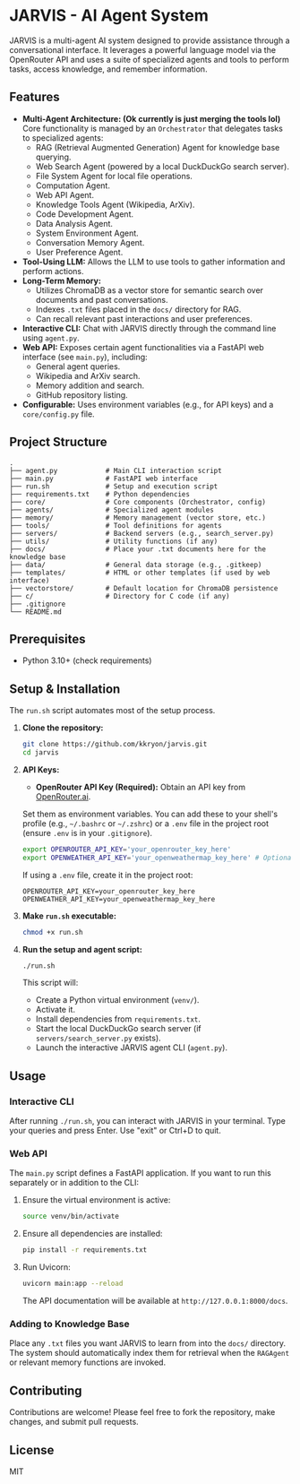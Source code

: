 # JARVIS - AI Agent System

JARVIS is a multi-agent AI system designed to provide assistance through a conversational interface. It leverages a powerful language model via the OpenRouter API and uses a suite of specialized agents and tools to perform tasks, access knowledge, and remember information.

## Features


*   **Multi-Agent Architecture: (Ok currently is just merging the tools lol)** Core functionality is managed by an `Orchestrator` that delegates tasks to specialized agents:
    *   RAG (Retrieval Augmented Generation) Agent for knowledge base querying.
    *   Web Search Agent (powered by a local DuckDuckGo search server).
    *   File System Agent for local file operations.
    *   Computation Agent.
    *   Web API Agent.
    *   Knowledge Tools Agent (Wikipedia, ArXiv).
    *   Code Development Agent.
    *   Data Analysis Agent.
    *   System Environment Agent.
    *   Conversation Memory Agent.
    *   User Preference Agent.
*   **Tool-Using LLM:** Allows the LLM to use tools to gather information and perform actions.
*   **Long-Term Memory:**
    *   Utilizes ChromaDB as a vector store for semantic search over documents and past conversations.
    *   Indexes `.txt` files placed in the `docs/` directory for RAG.
    *   Can recall relevant past interactions and user preferences.
*   **Interactive CLI:** Chat with JARVIS directly through the command line using `agent.py`.
*   **Web API:** Exposes certain agent functionalities via a FastAPI web interface (see `main.py`), including:
    *   General agent queries.
    *   Wikipedia and ArXiv search.
    *   Memory addition and search.
    *   GitHub repository listing.
*   **Configurable:** Uses environment variables (e.g., for API keys) and a `core/config.py` file.

## Project Structure

```
.
├── agent.py            # Main CLI interaction script
├── main.py             # FastAPI web interface
├── run.sh              # Setup and execution script
├── requirements.txt    # Python dependencies
├── core/               # Core components (Orchestrator, config)
├── agents/             # Specialized agent modules
├── memory/             # Memory management (vector store, etc.)
├── tools/              # Tool definitions for agents
├── servers/            # Backend servers (e.g., search_server.py)
├── utils/              # Utility functions (if any)
├── docs/               # Place your .txt documents here for the knowledge base
├── data/               # General data storage (e.g., .gitkeep)
├── templates/          # HTML or other templates (if used by web interface)
├── vectorstore/        # Default location for ChromaDB persistence
├── c/                  # Directory for C code (if any)
├── .gitignore
└── README.md
```

## Prerequisites

*   Python 3.10+ (check requirements)

## Setup & Installation

The `run.sh` script automates most of the setup process.

1.  **Clone the repository:**
    ```bash
    git clone https://github.com/kkryon/jarvis.git
    cd jarvis
    ```

2.  **API Keys:**
    *   **OpenRouter API Key (Required):** Obtain an API key from [OpenRouter.ai](https://openrouter.ai/keys).

    Set them as environment variables. You can add these to your shell's profile (e.g., `~/.bashrc` or `~/.zshrc`) or a `.env` file in the project root (ensure `.env` is in your `.gitignore`).
    ```bash
    export OPENROUTER_API_KEY='your_openrouter_key_here'
    export OPENWEATHER_API_KEY='your_openweathermap_key_here' # Optional
    ```
    If using a `.env` file, create it in the project root:
    ```
    OPENROUTER_API_KEY=your_openrouter_key_here
    OPENWEATHER_API_KEY=your_openweathermap_key_here
    ```

3.  **Make `run.sh` executable:**
    ```bash
    chmod +x run.sh
    ```

4.  **Run the setup and agent script:**
    ```bash
    ./run.sh
    ```
    This script will:
    *   Create a Python virtual environment (`venv/`).
    *   Activate it.
    *   Install dependencies from `requirements.txt`.
    *   Start the local DuckDuckGo search server (if `servers/search_server.py` exists).
    *   Launch the interactive JARVIS agent CLI (`agent.py`).

## Usage

### Interactive CLI

After running `./run.sh`, you can interact with JARVIS in your terminal. Type your queries and press Enter. Use "exit" or Ctrl+D to quit.

### Web API

The `main.py` script defines a FastAPI application. If you want to run this separately or in addition to the CLI:

1.  Ensure the virtual environment is active:
    ```bash
    source venv/bin/activate
    ```
2.  Ensure all dependencies are installed:
    ```bash
    pip install -r requirements.txt
    ```
3.  Run Uvicorn:
    ```bash
    uvicorn main:app --reload
    ```
    The API documentation will be available at `http://127.0.0.1:8000/docs`.

### Adding to Knowledge Base

Place any `.txt` files you want JARVIS to learn from into the `docs/` directory. The system should automatically index them for retrieval when the `RAGAgent` or relevant memory functions are invoked.

## Contributing

Contributions are welcome! Please feel free to fork the repository, make changes, and submit pull requests.

## License

MIT 
